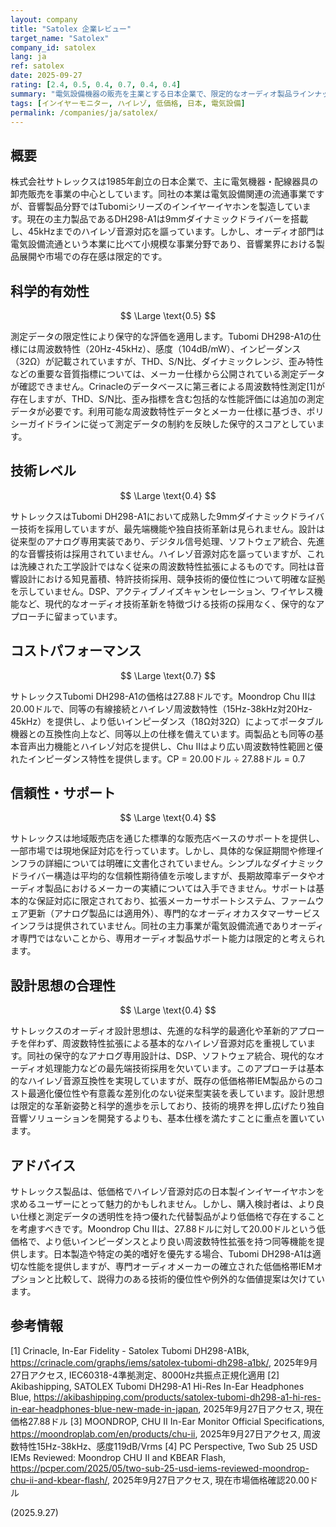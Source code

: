 ```yaml
---
layout: company
title: "Satolex 企業レビュー"
target_name: "Satolex"
company_id: satolex
lang: ja
ref: satolex
date: 2025-09-27
rating: [2.4, 0.5, 0.4, 0.7, 0.4, 0.4]
summary: "電気設備機器の販売を主業とする日本企業で、限定的なオーディオ製品ラインナップを展開。ハイレゾ対応を謳うTubomi DH298-A1インイヤーイヤホンを製造するが、包括的なオーディオ技術への注力は見られない。"
tags: [インイヤーモニター, ハイレゾ, 低価格, 日本, 電気設備]
permalink: /companies/ja/satolex/
---
```

## 概要

株式会社サトレックスは1985年創立の日本企業で、主に電気機器・配線器具の卸売販売を事業の中心としています。同社の本業は電気設備関連の流通事業ですが、音響製品分野ではTubomiシリーズのインイヤーイヤホンを製造しています。現在の主力製品であるDH298-A1は9mmダイナミックドライバーを搭載し、45kHzまでのハイレゾ音源対応を謳っています。しかし、オーディオ部門は電気設備流通という本業に比べて小規模な事業分野であり、音響業界における製品展開や市場での存在感は限定的です。

## 科学的有効性

$$ \Large \text{0.5} $$

測定データの限定性により保守的な評価を適用します。Tubomi DH298-A1の仕様には周波数特性（20Hz-45kHz）、感度（104dB/mW）、インピーダンス（32Ω）が記載されていますが、THD、S/N比、ダイナミックレンジ、歪み特性などの重要な音質指標については、メーカー仕様から公開されている測定データが確認できません。Crinacleのデータベースに第三者による周波数特性測定[1]が存在しますが、THD、S/N比、歪み指標を含む包括的な性能評価には追加の測定データが必要です。利用可能な周波数特性データとメーカー仕様に基づき、ポリシーガイドラインに従って測定データの制約を反映した保守的スコアとしています。

## 技術レベル

$$ \Large \text{0.4} $$

サトレックスはTubomi DH298-A1において成熟した9mmダイナミックドライバー技術を採用していますが、最先端機能や独自技術革新は見られません。設計は従来型のアナログ専用実装であり、デジタル信号処理、ソフトウェア統合、先進的な音響技術は採用されていません。ハイレゾ音源対応を謳っていますが、これは洗練された工学設計ではなく従来の周波数特性拡張によるものです。同社は音響設計における知見蓄積、特許技術採用、競争技術的優位性について明確な証拠を示していません。DSP、アクティブノイズキャンセレーション、ワイヤレス機能など、現代的なオーディオ技術革新を特徴づける技術の採用なく、保守的なアプローチに留まっています。

## コストパフォーマンス

$$ \Large \text{0.7} $$

サトレックスTubomi DH298-A1の価格は27.88ドルです。Moondrop Chu IIは20.00ドルで、同等の有線接続とハイレゾ周波数特性（15Hz-38kHz対20Hz-45kHz）を提供し、より低いインピーダンス（18Ω対32Ω）によってポータブル機器との互換性向上など、同等以上の仕様を備えています。両製品とも同等の基本音声出力機能とハイレゾ対応を提供し、Chu IIはより広い周波数特性範囲と優れたインピーダンス特性を提供します。CP = 20.00ドル ÷ 27.88ドル = 0.7

## 信頼性・サポート

$$ \Large \text{0.4} $$

サトレックスは地域販売店を通じた標準的な販売店ベースのサポートを提供し、一部市場では現地保証対応を行っています。しかし、具体的な保証期間や修理インフラの詳細については明確に文書化されていません。シンプルなダイナミックドライバー構造は平均的な信頼性期待値を示唆しますが、長期故障率データやオーディオ製品におけるメーカーの実績については入手できません。サポートは基本的な保証対応に限定されており、拡張メーカーサポートシステム、ファームウェア更新（アナログ製品には適用外）、専門的なオーディオカスタマーサービスインフラは提供されていません。同社の主力事業が電気設備流通でありオーディオ専門ではないことから、専用オーディオ製品サポート能力は限定的と考えられます。

## 設計思想の合理性

$$ \Large \text{0.4} $$

サトレックスのオーディオ設計思想は、先進的な科学的最適化や革新的アプローチを伴わず、周波数特性拡張による基本的なハイレゾ音源対応を重視しています。同社の保守的なアナログ専用設計は、DSP、ソフトウェア統合、現代的なオーディオ処理能力などの最先端技術採用を欠いています。このアプローチは基本的なハイレゾ音源互換性を実現していますが、既存の低価格帯IEM製品からのコスト最適化優位性や有意義な差別化のない従来型実装を表しています。設計思想は限定的な革新姿勢と科学的進歩を示しており、技術的境界を押し広げたり独自音響ソリューションを開発するよりも、基本仕様を満たすことに重点を置いています。

## アドバイス

サトレックス製品は、低価格でハイレゾ音源対応の日本製インイヤーイヤホンを求めるユーザーにとって魅力的かもしれません。しかし、購入検討者は、より良い仕様と測定データの透明性を持つ優れた代替製品がより低価格で存在することを考慮すべきです。Moondrop Chu IIは、27.88ドルに対して20.00ドルという低価格で、より低いインピーダンスとより良い周波数特性拡張を持つ同等機能を提供します。日本製造や特定の美的嗜好を優先する場合、Tubomi DH298-A1は適切な性能を提供しますが、専門オーディオメーカーの確立された低価格帯IEMオプションと比較して、説得力のある技術的優位性や例外的な価値提案は欠けています。

## 参考情報

[1] Crinacle, In-Ear Fidelity - Satolex Tubomi DH298-A1Bk, https://crinacle.com/graphs/iems/satolex-tubomi-dh298-a1bk/, 2025年9月27日アクセス, IEC60318-4準拠測定、8000Hz共振点正規化適用
[2] Akibashipping, SATOLEX Tubomi DH298-A1 Hi-Res In-Ear Headphones Blue, https://akibashipping.com/products/satolex-tubomi-dh298-a1-hi-res-in-ear-headphones-blue-new-made-in-japan, 2025年9月27日アクセス, 現在価格27.88ドル
[3] MOONDROP, CHU II In-Ear Monitor Official Specifications, https://moondroplab.com/en/products/chu-ii, 2025年9月27日アクセス, 周波数特性15Hz-38kHz、感度119dB/Vrms
[4] PC Perspective, Two Sub 25 USD IEMs Reviewed: Moondrop CHU II and KBEAR Flash, https://pcper.com/2025/05/two-sub-25-usd-iems-reviewed-moondrop-chu-ii-and-kbear-flash/, 2025年9月27日アクセス, 現在市場価格確認20.00ドル

(2025.9.27)